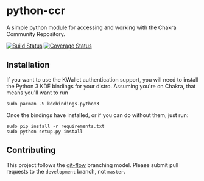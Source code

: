python-ccr
==========

A simple python module for accessing and working with the Chakra Community Repository.

[![Build Status](https://travis-ci.org/ccr-tools/python-ccr.svg)](https://travis-ci.org/ccr-tools/python-ccr)
[![Coverage Status](https://img.shields.io/coveralls/ccr-tools/python-ccr.svg)](https://coveralls.io/r/ccr-tools/python-ccr)

## Installation

If you want to use the KWallet authentication support, you will need to
install the Python 3 KDE bindings for your distro. Assuming you're on
Chakra, that means you'll want to run

    sudo pacman -S kdebindings-python3

Once the bindings have installed, or if you can do without them, just
run:

    sudo pip install -r requirements.txt
    sudo python setup.py install

## Contributing

This project follows the
[git-flow](http://nvie.com/posts/a-successful-git-branching-model/)
branching model. Please submit pull requests to the `development`
branch, not `master`.
